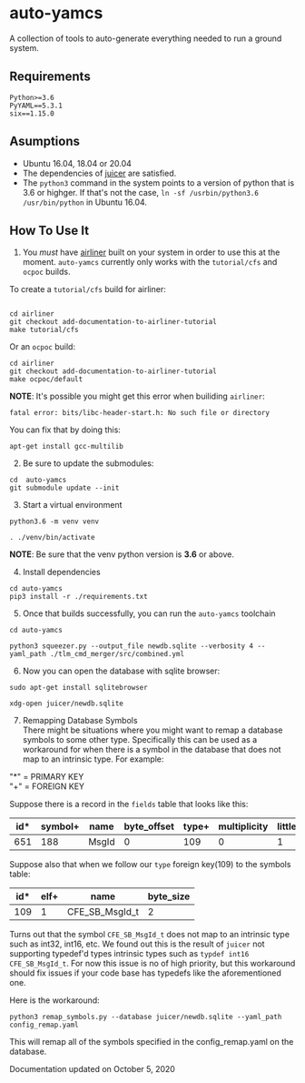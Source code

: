 # auto-yamcs
A collection of tools to auto-generate everything needed to run a ground system.

## Requirements

`Python>=3.6`  
`PyYAML==5.3.1`  
`six==1.15.0`


## Asumptions
- Ubuntu 16.04, 18.04 or 20.04
- The dependencies of [juicer](https://github.com/WindhoverLabs/juicer/tree/master) are satisfied.
- The `python3` command in the system points to a version of python that is 3.6 or highger. If that's not the case, `ln -sf /usrbin/python3.6 /usr/bin/python` in Ubuntu 16.04.

## How To Use It

1.  You *must* have [airliner](https://github.com/WindhoverLabs/airliner.git)  built on your system in order to use this at the moment. `auto-yamcs` currently only works with the `tutorial/cfs` and `ocpoc` builds.

To create a `tutorial/cfs` build for airliner:
```

cd airliner
git checkout add-documentation-to-airliner-tutorial
make tutorial/cfs
``` 
Or an `ocpoc` build:

```
cd airliner
git checkout add-documentation-to-airliner-tutorial
make ocpoc/default 
```

**NOTE**: It's possible you might get this error when builiding `airliner`:
```
fatal error: bits/libc-header-start.h: No such file or directory
```

You can fix that by doing this:
```
apt-get install gcc-multilib
```

2. Be sure to update the submodules:

```
cd  auto-yamcs
git submodule update --init
```

3. Start a virtual environment

```
python3.6 -m venv venv
```
```
. ./venv/bin/activate
```

**NOTE**: Be sure that the venv python version is **3.6** or above.

4. Install dependencies
```
cd auto-yamcs
pip3 install -r ./requirements.txt
```

5. Once that builds successfully, you can run the `auto-yamcs` toolchain
```
cd auto-yamcs

python3 squeezer.py --output_file newdb.sqlite --verbosity 4 --yaml_path ./tlm_cmd_merger/src/combined.yml

```

6. Now you can open the database with sqlite browser:
```
sudo apt-get install sqlitebrowser
```
```
xdg-open juicer/newdb.sqlite

```

7. Remapping Database Symbols  
There might be situations where you might want to remap a database symbols to some other type. Specifically this can
be used as a workaround for when there is a symbol in the database that does not map to an intrinsic type. 
For example:

"*" = PRIMARY KEY  
"+" = FOREIGN KEY


Suppose there is a record in the `fields` table that looks like this:

| id* | symbol+ | name | byte_offset | type+ | multiplicity | little_endian
| --- | --- | --- | ---| --- | --- | --- |
|  651 | 188 | MsgId |0 | 109 | 0 | 1 |

Suppose also that when we follow our `type` foreign key(109) to the symbols table:

| id* | elf+ | name | byte_size |
| ---| --- |---| --- |
| 109| 1 | CFE_SB_MsgId_t | 2|

Turns out that the symbol `CFE_SB_MsgId_t` does not map to an intrinsic type such as int32, int16, etc. We found out
this is the result of `juicer` not supporting typedef'd types intrinsic types such as `typdef int16 CFE_SB_MsgId_t`. 
For now this issue is no of high priority, but this workaround should fix issues if your code base has typedefs like the
aforementioned one.

Here is the workaround:

```
python3 remap_symbols.py --database juicer/newdb.sqlite --yaml_path config_remap.yaml
```

This will remap all of the symbols specified in the config_remap.yaml on the database.

Documentation updated on October 5, 2020




